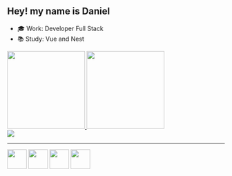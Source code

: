 ## Hey! my name is Daniel

- 🎓 Work: Developer Full Stack
- 📚 Study: Vue and Nest

<div>
    <a href="https://github.com/Bhimmo">
    <img height="180em" src="https://github-readme-stats.vercel.app/api?username=Bhimmo&show_icons=true&theme=highcontrast">
    <img height="180em" src="https://github-readme-stats.vercel.app/api/top-langs/?username=Bhimmo&theme=highcontrast&layout=compact">
</div>
    
<div>
    <a href="https://www.linkedin.com/in/daniel-lucas-bb7b82193/">
        <img src="https://img.shields.io/badge/LinkedIn-0077B5?style=for-the-badge&logo=linkedin&logoColor=white" target="_blank">
    </a>
</div>
<hr>
<div>
    <img height="45" src="https://img.icons8.com/color/48/000000/nodejs.png"/>
    <img height="45" src="https://cdn.jsdelivr.net/gh/devicons/devicon/icons/vuejs/vuejs-original.svg"/>
    <img height="45" src="https://img.icons8.com/color/48/000000/javascript--v1.png"/>
    <img height="45" src="https://www.vectorlogo.zone/logos/nestjs/nestjs-icon.svg">
</div>


